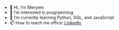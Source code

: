 - 👋 Hi, I’m Meryem
- 👀 I’m interested in programming
- 🌱 I’m currently learning Python, SQL, and JavaScript
- 📫 How to reach me 
office: [LinkedIn](https://www.linkedin.com/in/meryem-y%C4%B1ld%C4%B1z-a014561b8/)
<!---
meryemyld/meryemyld is a ✨ special ✨ repository because its `README.md` (this file) appears on your GitHub profile.
You can click the Preview link to take a look at your changes.
--->
